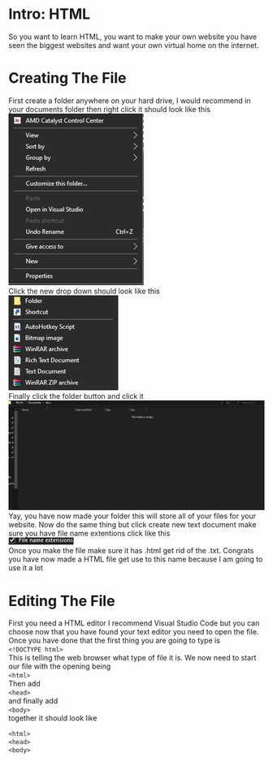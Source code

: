 # Intro: HTML
So you want to learn HTML, you want to make your own website you have seen the biggest websites and want your own virtual home on the internet.
# Creating The File
First create a folder anywhere on your hard drive, I would recommend in your documents folder then right click it should look like this
<br>
![New Folder](https://github.com/Vexify4/Docs/raw/main/images/image.png)
<br>
Click the new drop down should look like this 
<br>
![New Folder](https://github.com/Vexify4/Docs/raw/main/images/Screenshot%202021-10-26%20200944.png)
<br>
Finally click the folder button and click it
![New Folder](https://github.com/Vexify4/Docs/raw/main/images/Screenshot%202021-10-26%20201216.png)
Yay, you have now made your folder this will store all of your files for your website.
Now do the same thing but click create new text document make sure you have file name extentions click like this
<br>
![New File](https://github.com/Vexify4/Docs/raw/main/images/Screenshot%202021-10-26%20201954.png)
<br>
Once you make the file make sure it has .html get rid of the .txt. Congrats you have now made a HTML file get use to this name because I am going to use it a lot
# Editing The File
First you need a HTML editor I recommend Visual Studio Code but you can choose now that you have found your text editor you need to open the file. Once you have done that the first thing you are going to type is
<br>
`<!DOCTYPE html>`
<br>
This is telling the web browser what type of file it is. We now need to start our file with the opening being
<br>
`<html>`
<br>
Then add
<br>
`<head>`
<br>
and finally add
<br>
`<body>`
<br>
together it should look like
<br>
```
<html>
<head>
<body>

```


